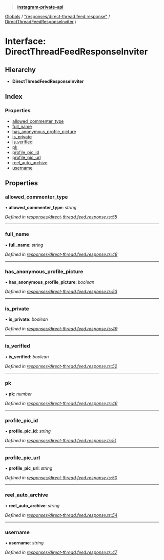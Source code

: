 > **[instagram-private-api](../README.md)**

[Globals](../README.md) / ["responses/direct-thread.feed.response"](../modules/_responses_direct_thread_feed_response_.md) / [DirectThreadFeedResponseInviter](_responses_direct_thread_feed_response_.directthreadfeedresponseinviter.md) /

# Interface: DirectThreadFeedResponseInviter

## Hierarchy

* **DirectThreadFeedResponseInviter**

## Index

### Properties

* [allowed_commenter_type](_responses_direct_thread_feed_response_.directthreadfeedresponseinviter.md#allowed_commenter_type)
* [full_name](_responses_direct_thread_feed_response_.directthreadfeedresponseinviter.md#full_name)
* [has_anonymous_profile_picture](_responses_direct_thread_feed_response_.directthreadfeedresponseinviter.md#has_anonymous_profile_picture)
* [is_private](_responses_direct_thread_feed_response_.directthreadfeedresponseinviter.md#is_private)
* [is_verified](_responses_direct_thread_feed_response_.directthreadfeedresponseinviter.md#is_verified)
* [pk](_responses_direct_thread_feed_response_.directthreadfeedresponseinviter.md#pk)
* [profile_pic_id](_responses_direct_thread_feed_response_.directthreadfeedresponseinviter.md#profile_pic_id)
* [profile_pic_url](_responses_direct_thread_feed_response_.directthreadfeedresponseinviter.md#profile_pic_url)
* [reel_auto_archive](_responses_direct_thread_feed_response_.directthreadfeedresponseinviter.md#reel_auto_archive)
* [username](_responses_direct_thread_feed_response_.directthreadfeedresponseinviter.md#username)

## Properties

###  allowed_commenter_type

• **allowed_commenter_type**: *string*

*Defined in [responses/direct-thread.feed.response.ts:55](https://github.com/dilame/instagram-private-api/blob/e9c516c/src/responses/direct-thread.feed.response.ts#L55)*

___

###  full_name

• **full_name**: *string*

*Defined in [responses/direct-thread.feed.response.ts:48](https://github.com/dilame/instagram-private-api/blob/e9c516c/src/responses/direct-thread.feed.response.ts#L48)*

___

###  has_anonymous_profile_picture

• **has_anonymous_profile_picture**: *boolean*

*Defined in [responses/direct-thread.feed.response.ts:53](https://github.com/dilame/instagram-private-api/blob/e9c516c/src/responses/direct-thread.feed.response.ts#L53)*

___

###  is_private

• **is_private**: *boolean*

*Defined in [responses/direct-thread.feed.response.ts:49](https://github.com/dilame/instagram-private-api/blob/e9c516c/src/responses/direct-thread.feed.response.ts#L49)*

___

###  is_verified

• **is_verified**: *boolean*

*Defined in [responses/direct-thread.feed.response.ts:52](https://github.com/dilame/instagram-private-api/blob/e9c516c/src/responses/direct-thread.feed.response.ts#L52)*

___

###  pk

• **pk**: *number*

*Defined in [responses/direct-thread.feed.response.ts:46](https://github.com/dilame/instagram-private-api/blob/e9c516c/src/responses/direct-thread.feed.response.ts#L46)*

___

###  profile_pic_id

• **profile_pic_id**: *string*

*Defined in [responses/direct-thread.feed.response.ts:51](https://github.com/dilame/instagram-private-api/blob/e9c516c/src/responses/direct-thread.feed.response.ts#L51)*

___

###  profile_pic_url

• **profile_pic_url**: *string*

*Defined in [responses/direct-thread.feed.response.ts:50](https://github.com/dilame/instagram-private-api/blob/e9c516c/src/responses/direct-thread.feed.response.ts#L50)*

___

###  reel_auto_archive

• **reel_auto_archive**: *string*

*Defined in [responses/direct-thread.feed.response.ts:54](https://github.com/dilame/instagram-private-api/blob/e9c516c/src/responses/direct-thread.feed.response.ts#L54)*

___

###  username

• **username**: *string*

*Defined in [responses/direct-thread.feed.response.ts:47](https://github.com/dilame/instagram-private-api/blob/e9c516c/src/responses/direct-thread.feed.response.ts#L47)*